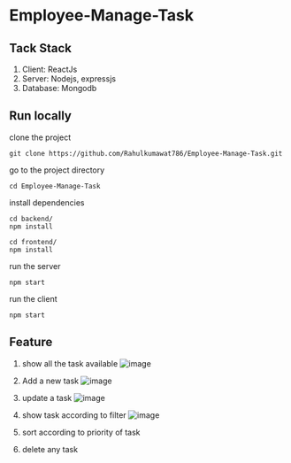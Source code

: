# Employee-Manage-Task

## Tack Stack
1. Client: ReactJs
2. Server: Nodejs, expressjs
3. Database: Mongodb


## Run locally
clone the project
````
git clone https://github.com/Rahulkumawat786/Employee-Manage-Task.git
````
go to the project directory
````
cd Employee-Manage-Task
````
install dependencies
````
cd backend/
npm install
````
````
cd frontend/
npm install
````
run the server
````
npm start
````
run the client
````
npm start
````

## Feature
1. show all the task available
![image](https://user-images.githubusercontent.com/75028176/193755765-4d3b33d7-d7e2-43f9-ab74-83d18e3b4050.png)

2. Add a new task
![image](https://user-images.githubusercontent.com/75028176/193756416-b374e6fa-6d17-49f1-b259-7f04658124c3.png)

3. update a task
![image](https://user-images.githubusercontent.com/75028176/193756517-da859be8-c4b8-4ea5-be25-4b54216aca7c.png)

4. show task according to filter
![image](https://user-images.githubusercontent.com/75028176/193756595-9f1f6765-4140-42e6-a123-f3ca1740e9d7.png)

5. sort according to priority of task
6. delete any task
